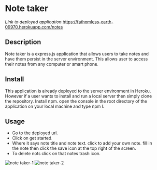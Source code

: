 # Note taker

_Link to deployed application_
https://fathomless-earth-09970.herokuapp.com/notes

## Description
Note taker is a express.js application that allows users to take notes and have them persist in the server environment. This allows user to access their notes from any computer or smart phone.

## Install

This application is already deployed 
to the server environment in Heroku. However if a user wants to install and run a local server then simply clone the repository. Install npm. open the console in the root directory of the application on your local machine and type npm I.

## Usage

* Go to the deployed url.
* Click on get started.
* Where it says note title and note text. click to add your own note. fill in the note then click the save icon at the top right of the screen.
* To delete nots click on that notes trash icon.

![note taker-1](https://user-images.githubusercontent.com/80006081/123145918-90e38480-d41a-11eb-9ae1-94e79ed219f0.png)
![note taker-2](https://user-images.githubusercontent.com/80006081/123145924-917c1b00-d41a-11eb-8fa7-718bb2f1c826.png)
